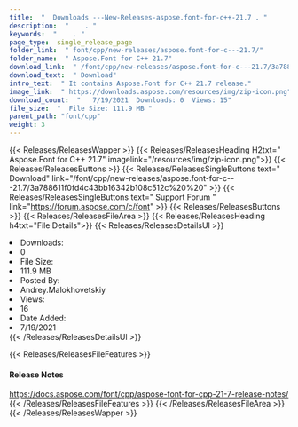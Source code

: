 ```yaml
---
title:  "  Downloads ---New-Releases-aspose.font-for-c++-21.7 . " 
description:  "    . " 
keywords:  "    . " 
page_type:  single_release_page
folder_link:  " font/cpp/new-releases/aspose.font-for-c---21.7/"
folder_name:  " Aspose.Font for C++ 21.7"
download_link:  " /font/cpp/new-releases/aspose.font-for-c---21.7/3a788611f0fd4c43bb16342b108c512c"
download_text:  " Download"
intro_text:  " It contains Aspose.Font for C++ 21.7 release."
image_link:  " https://downloads.aspose.com/resources/img/zip-icon.png"
download_count:  "   7/19/2021  Downloads: 0  Views: 15"
file_size:  "  File Size: 111.9 MB "
parent_path: "font/cpp"
weight: 3 
---
```


{{< Releases/ReleasesWapper >}}
  {{< Releases/ReleasesHeading H2txt=" Aspose.Font for C++ 21.7" imagelink="/resources/img/zip-icon.png">}}
  {{< Releases/ReleasesButtons >}}
    {{< Releases/ReleasesSingleButtons text=" Download" link="/font/cpp/new-releases/aspose.font-for-c---21.7/3a788611f0fd4c43bb16342b108c512c%20%20" >}}
    {{< Releases/ReleasesSingleButtons text=" Support Forum " link="https://forum.aspose.com/c/font" >}}
  {{< Releases/ReleasesButtons >}}
  {{< Releases/ReleasesFileArea >}}
    {{< Releases/ReleasesHeading h4txt="File Details">}}
    {{< Releases/ReleasesDetailsUl >}}
             <li>Downloads:</li><li>0</li><li>File Size:</li><li>111.9 MB</li><li>Posted By:</li><li>Andrey.Malokhovetskiy</li><li>Views:</li><li>16</li><li>Date Added:</li><li>7/19/2021</li>
    {{< /Releases/ReleasesDetailsUl >}}

  {{< Releases/ReleasesFileFeatures >}}
      <h4>Release Notes</h4><div><a href="https://docs.aspose.com/font/cpp/aspose-font-for-cpp-21-7-release-notes/">https://docs.aspose.com/font/cpp/aspose-font-for-cpp-21-7-release-notes/</a></div>
  {{< /Releases/ReleasesFileFeatures >}}
 {{< /Releases/ReleasesFileArea >}}
{{< /Releases/ReleasesWapper >}}


